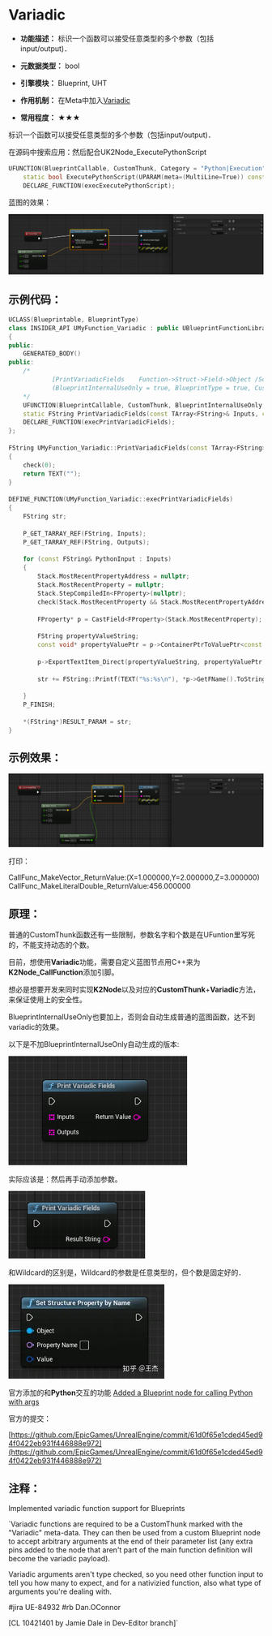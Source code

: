 # Variadic

- **功能描述：** 标识一个函数可以接受任意类型的多个参数（包括input/output)．

- **元数据类型：** bool
- **引擎模块：** Blueprint, UHT
- **作用机制：** 在Meta中加入[Variadic](#Meta_Blueprint_Variadic)
- **常用程度：** ★★★

标识一个函数可以接受任意类型的多个参数（包括input/output)．

在源码中搜索应用：然后配合UK2Node_ExecutePythonScript

```cpp
UFUNCTION(BlueprintCallable, CustomThunk, Category = "Python|Execution", meta=(Variadic, BlueprintInternalUseOnly="true"))
    static bool ExecutePythonScript(UPARAM(meta=(MultiLine=True)) const FString& PythonScript, const TArray<FString>& PythonInputs, const TArray<FString>& PythonOutputs);
	DECLARE_FUNCTION(execExecutePythonScript);
```

蓝图的效果：

![Untitled](Specifier_UFUNCTION_UHT_Variadic_Untitled.png)

## 示例代码：

```cpp
UCLASS(Blueprintable, BlueprintType)
class INSIDER_API UMyFunction_Variadic : public UBlueprintFunctionLibrary
{
public:
	GENERATED_BODY()
public:
	/*
			[PrintVariadicFields	Function->Struct->Field->Object	/Script/Insider.MyFunction_Variadic:PrintVariadicFields]
			(BlueprintInternalUseOnly = true, BlueprintType = true, CustomThunk = true, ModuleRelativePath = Function/Variadic/MyFunction_Variadic.h, Variadic = )
	*/
	UFUNCTION(BlueprintCallable, CustomThunk, BlueprintInternalUseOnly, meta = (Variadic))
	static FString PrintVariadicFields(const TArray<FString>& Inputs, const TArray<FString>& Outputs);
	DECLARE_FUNCTION(execPrintVariadicFields);
};

FString UMyFunction_Variadic::PrintVariadicFields(const TArray<FString>& Inputs, const TArray<FString>& Outputs)
{
	check(0);
	return TEXT("");
}

DEFINE_FUNCTION(UMyFunction_Variadic::execPrintVariadicFields)
{
	FString str;

	P_GET_TARRAY_REF(FString, Inputs);
	P_GET_TARRAY_REF(FString, Outputs);

	for (const FString& PythonInput : Inputs)
	{
		Stack.MostRecentPropertyAddress = nullptr;
		Stack.MostRecentProperty = nullptr;
		Stack.StepCompiledIn<FProperty>(nullptr);
		check(Stack.MostRecentProperty && Stack.MostRecentPropertyAddress);

		FProperty* p = CastField<FProperty>(Stack.MostRecentProperty);

		FString propertyValueString;
		const void* propertyValuePtr = p->ContainerPtrToValuePtr<const void*>(Stack.MostRecentPropertyContainer);

		p->ExportTextItem_Direct(propertyValueString, propertyValuePtr, nullptr, nullptr, PPF_None);

		str += FString::Printf(TEXT("%s:%s\n"), *p->GetFName().ToString(), *propertyValueString);

	}
	P_FINISH;

	*(FString*)RESULT_PARAM = str;
}
```

## 示例效果：

![Untitled](Specifier_UFUNCTION_UHT_Variadic_Untitled_1.png)

打印：

CallFunc_MakeVector_ReturnValue:(X=1.000000,Y=2.000000,Z=3.000000)
CallFunc_MakeLiteralDouble_ReturnValue:456.000000

## 原理：

普通的CustomThunk函数还有一些限制，参数名字和个数是在UFuntion里写死的，不能支持动态的个数。

目前，想使用**Variadic**功能，需要自定义蓝图节点用C++来为**K2Node_CallFunction**添加引脚。

想必是想要开发来同时实现**K2Node**以及对应的**CustomThunk**+**Variadic**方法，来保证使用上的安全性。

BlueprintInternalUseOnly也要加上，否则会自动生成普通的蓝图函数，达不到variadic的效果。

以下是不加BlueprintInternalUseOnly自动生成的版本:

![Untitled](Specifier_UFUNCTION_UHT_Variadic_Untitled_2.png)

实际应该是：然后再手动添加参数。

![Untitled](Specifier_UFUNCTION_UHT_Variadic_Untitled_3.png)

和Ｗildcard的区别是，Ｗildcard的参数是任意类型的，但个数是固定好的．

![Untitled](Specifier_UFUNCTION_UHT_Variadic_Untitled_4.png)

官方添加的和**Python**交互的功能 [Added a Blueprint node for calling Python with args](https://link.zhihu.com/?target=https%3A//github.com/EpicGames/UnrealEngine/commit/61d0f65e1cded45ed94f0422eb931f446888e972)

官方的提交：

[https://github.com/EpicGames/UnrealEngine/commit/61d0f65e1cded45ed94f0422eb931f446888e972](https://github.com/EpicGames/UnrealEngine/commit/61d0f65e1cded45ed94f0422eb931f446888e972)

## 注释：

Implemented variadic function support for Blueprints

`Variadic functions are required to be a CustomThunk marked with the "Variadic" meta-data. They can then be used from a custom Blueprint node to accept arbitrary arguments at the end of their parameter list (any extra pins added to the node that aren't part of the main function definition will become the variadic payload).

Variadic arguments aren't type checked, so you need other function input to tell you how many to expect, and for a nativizied function, also what type of arguments you're dealing with.

#jira UE-84932
#rb Dan.OConnor

[CL 10421401 by Jamie Dale in Dev-Editor branch]`